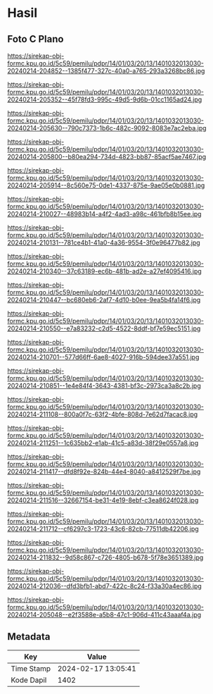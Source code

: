 # Hasil

## Foto C Plano

https://sirekap-obj-formc.kpu.go.id/5c59/pemilu/pdpr/14/01/03/20/13/1401032013030-20240214-204852--1385f477-327c-40a0-a765-293a3268bc86.jpg

https://sirekap-obj-formc.kpu.go.id/5c59/pemilu/pdpr/14/01/03/20/13/1401032013030-20240214-205352--45f78fd3-995c-49d5-9d6b-01cc1165ad24.jpg

https://sirekap-obj-formc.kpu.go.id/5c59/pemilu/pdpr/14/01/03/20/13/1401032013030-20240214-205630--790c7373-1b6c-482c-9092-8083e7ac2eba.jpg

https://sirekap-obj-formc.kpu.go.id/5c59/pemilu/pdpr/14/01/03/20/13/1401032013030-20240214-205800--b80ea294-734d-4823-bb87-85acf5ae7467.jpg

https://sirekap-obj-formc.kpu.go.id/5c59/pemilu/pdpr/14/01/03/20/13/1401032013030-20240214-205914--8c560e75-0de1-4337-875e-9ae05e0b0881.jpg

https://sirekap-obj-formc.kpu.go.id/5c59/pemilu/pdpr/14/01/03/20/13/1401032013030-20240214-210027--48983b14-a4f2-4ad3-a98c-461bfb8b15ee.jpg

https://sirekap-obj-formc.kpu.go.id/5c59/pemilu/pdpr/14/01/03/20/13/1401032013030-20240214-210131--781ce4b1-41a0-4a36-9554-3f0e96477b82.jpg

https://sirekap-obj-formc.kpu.go.id/5c59/pemilu/pdpr/14/01/03/20/13/1401032013030-20240214-210340--37c63189-ec6b-481b-ad2e-a27ef4095416.jpg

https://sirekap-obj-formc.kpu.go.id/5c59/pemilu/pdpr/14/01/03/20/13/1401032013030-20240214-210447--bc680eb6-2af7-4d10-b0ee-9ea5b4fa14f6.jpg

https://sirekap-obj-formc.kpu.go.id/5c59/pemilu/pdpr/14/01/03/20/13/1401032013030-20240214-210550--e7a83232-c2d5-4522-8ddf-bf7e59ec5151.jpg

https://sirekap-obj-formc.kpu.go.id/5c59/pemilu/pdpr/14/01/03/20/13/1401032013030-20240214-210701--577d66ff-6ae8-4027-916b-594dee37a551.jpg

https://sirekap-obj-formc.kpu.go.id/5c59/pemilu/pdpr/14/01/03/20/13/1401032013030-20240214-210851--1e4e84f4-3643-4381-bf3c-2973ca3a8c2b.jpg

https://sirekap-obj-formc.kpu.go.id/5c59/pemilu/pdpr/14/01/03/20/13/1401032013030-20240214-211108--800a0f7c-63f2-4bfe-808d-7e62d7facac8.jpg

https://sirekap-obj-formc.kpu.go.id/5c59/pemilu/pdpr/14/01/03/20/13/1401032013030-20240214-211251--1c635bb2-e1ab-41c5-a83d-38f29e0557a8.jpg

https://sirekap-obj-formc.kpu.go.id/5c59/pemilu/pdpr/14/01/03/20/13/1401032013030-20240214-211417--dfd8f92e-824b-44e4-8040-a8412529f7be.jpg

https://sirekap-obj-formc.kpu.go.id/5c59/pemilu/pdpr/14/01/03/20/13/1401032013030-20240214-211516--32667154-be31-4e19-8ebf-c3ea8624f028.jpg

https://sirekap-obj-formc.kpu.go.id/5c59/pemilu/pdpr/14/01/03/20/13/1401032013030-20240214-211712--cf6297c3-1723-43c6-82cb-77511db42206.jpg

https://sirekap-obj-formc.kpu.go.id/5c59/pemilu/pdpr/14/01/03/20/13/1401032013030-20240214-211832--9d58c867-c726-4805-b678-5f78e3651389.jpg

https://sirekap-obj-formc.kpu.go.id/5c59/pemilu/pdpr/14/01/03/20/13/1401032013030-20240214-212036--dfd3bfb1-abd7-422c-8c24-f33a30a4ec86.jpg

https://sirekap-obj-formc.kpu.go.id/5c59/pemilu/pdpr/14/01/03/20/13/1401032013030-20240214-205048--e2f3588e-a5b8-47c1-906d-411c43aaaf4a.jpg


## Metadata

| Key        | Value               |
| ---------- | ------------------- |
| Time Stamp | 2024-02-17 13:05:41 |
| Kode Dapil | 1402                |



